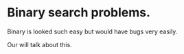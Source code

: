 # Binary search problems.

Binary is looked such easy but would have bugs very easily.

Our will talk about this.
